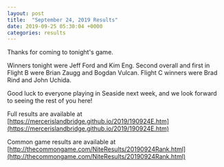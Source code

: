 ```yaml
---
layout: post
title:  "September 24, 2019 Results"
date: 2019-09-25 05:30:04 +0000
categories: results
---
```

Thanks for coming to tonight's game.

Winners tonight were Jeff Ford and Kim Eng. Second overall and first in Flight B were Brian Zaugg and Bogdan Vulcan. Flight C winners were Brad Rind and John Uchida.

Good luck to everyone playing in Seaside next week, and we look forward to seeing the rest of you here!

Full results are available at [https://mercerislandbridge.github.io/2019/190924E.htm](https://mercerislandbridge.github.io/2019/190924E.htm)

Common game results are available at [http://thecommongame.com/NiteResults/20190924Rank.html](http://thecommongame.com/NiteResults/20190924Rank.html)
